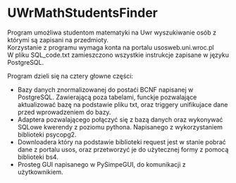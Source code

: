 # UWrMathStudentsFinder
Program umożliwa studentom matematyki na Uwr wyszukiwanie osób z którymi są zapisani na przedmioty.  
Korzystanie z programu wymaga konta na portalu usosweb.uni.wroc.pl  
W pliku SQL_code.txt zamieszczono wszystkie instrukcje zapisane w języku PostgreSQL.

Program dzieli się na cztery głowne części:  
- Bazy danych znormalizowanej do postaći BCNF napisanej w PostgreSQL. Zawierającą poza tabelami, funckje pozwalające aktualizować bazę na podstawie pliku txt, oraz triggery unifikujace dane przed wprowadzeniem do bazy.
- Adaptera pozwalającego połączyć się z bazą danych oraz wykonywać SQLowe kwerendy z poziomu pythona. Napisanego z wykorzystaniem biblioteki psycopg2.
- Downloadera który na podstawie biblioteki request jest w stanie pobrać dane z portalu usos, oraz przetworzyć je do użytecznej formy z pomocą biblioteki bs4.
- Prosteg GUI napisanego w PySimpeGUI, do komunikacji z użytkownikiem.
